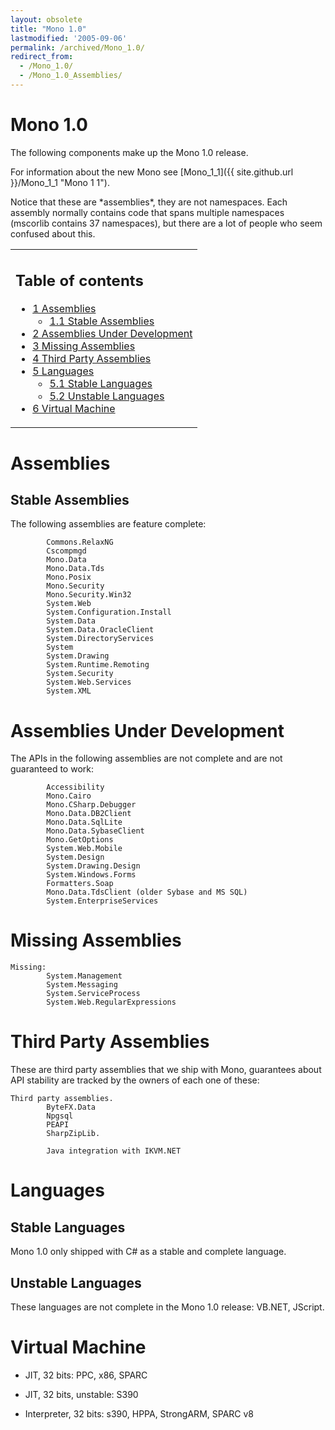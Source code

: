 ```yaml
---
layout: obsolete
title: "Mono 1.0"
lastmodified: '2005-09-06'
permalink: /archived/Mono_1.0/
redirect_from:
  - /Mono_1.0/
  - /Mono_1.0_Assemblies/
---
```


Mono 1.0
========

The following components make up the Mono 1.0 release.

For information about the new Mono see [Mono\_1\_1]({{ site.github.url }}/Mono_1_1 "Mono 1 1").

Notice that these are \*assemblies\*, they are not namespaces. Each assembly normally contains code that spans multiple namespaces (mscorlib contains 37 namespaces), but there are a lot of people who seem confused about this.

<table>
<col width="100%" />
<tbody>
<tr class="odd">
<td align="left"><h2>Table of contents</h2>
<ul>
<li><a href="#assemblies">1 Assemblies</a>
<ul>
<li><a href="#stable-assemblies">1.1 Stable Assemblies</a></li>
</ul></li>
<li><a href="#assemblies-under-development">2 Assemblies Under Development</a></li>
<li><a href="#missing-assemblies">3 Missing Assemblies</a></li>
<li><a href="#third-party-assemblies">4 Third Party Assemblies</a></li>
<li><a href="#languages">5 Languages</a>
<ul>
<li><a href="#stable-languages">5.1 Stable Languages</a></li>
<li><a href="#unstable-languages">5.2 Unstable Languages</a></li>
</ul></li>
<li><a href="#virtual-machine">6 Virtual Machine</a></li>
</ul></td>
</tr>
</tbody>
</table>

Assemblies
==========

Stable Assemblies
-----------------

The following assemblies are feature complete:

            Commons.RelaxNG
            Cscompmgd
            Mono.Data
            Mono.Data.Tds
            Mono.Posix
            Mono.Security
            Mono.Security.Win32
            System.Web
            System.Configuration.Install
            System.Data
            System.Data.OracleClient
            System.DirectoryServices
            System
            System.Drawing
            System.Runtime.Remoting
            System.Security
            System.Web.Services
            System.XML

Assemblies Under Development
============================

The APIs in the following assemblies are not complete and are not guaranteed to work:

            Accessibility
            Mono.Cairo
            Mono.CSharp.Debugger
            Mono.Data.DB2Client
            Mono.Data.SqlLite
            Mono.Data.SybaseClient
            Mono.GetOptions
            System.Web.Mobile
            System.Design
            System.Drawing.Design
            System.Windows.Forms
            Formatters.Soap
            Mono.Data.TdsClient (older Sybase and MS SQL)
            System.EnterpriseServices

Missing Assemblies
==================

    Missing:
            System.Management
            System.Messaging
            System.ServiceProcess
            System.Web.RegularExpressions

Third Party Assemblies
======================

These are third party assemblies that we ship with Mono, guarantees about API stability are tracked by the owners of each one of these:

    Third party assemblies.
            ByteFX.Data
            Npgsql
            PEAPI
            SharpZipLib.
            
            Java integration with IKVM.NET

Languages
=========

Stable Languages
----------------

Mono 1.0 only shipped with C\# as a stable and complete language.

Unstable Languages
------------------

These languages are not complete in the Mono 1.0 release: VB.NET, JScript.

Virtual Machine
===============

-   JIT, 32 bits: PPC, x86, SPARC

-   JIT, 32 bits, unstable: S390

-   Interpreter, 32 bits: s390, HPPA, StrongARM, SPARC v8


